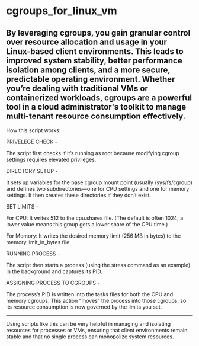 # cgroups_for_linux_vm
By leveraging cgroups, you gain granular control over resource allocation and usage in your Linux-based client environments. This leads to improved system stability, better performance isolation among clients, and a more secure, predictable operating environment. Whether you’re dealing with traditional VMs or containerized workloads, cgroups are a powerful tool in a cloud administrator's toolkit to manage multi-tenant resource consumption effectively.
-------

How this script works:

PRIVELEGE CHECK - 

The script first checks if it’s running as root because modifying cgroup settings requires elevated privileges.

DIRECTORY SETUP - 

It sets up variables for the base cgroup mount point (usually /sys/fs/cgroup) and defines two subdirectories—one for CPU settings and one for memory settings. It then creates these directories if they don’t exist.

SET LIMITS - 

For CPU: It writes 512 to the cpu.shares file. (The default is often 1024; a lower value means this group gets a lower share of the CPU time.)

For Memory: It writes the desired memory limit (256 MB in bytes) to the memory.limit_in_bytes file.

RUNNING PROCESS - 

The script then starts a process (using the stress command as an example) in the background and captures its PID.

ASSIGNING PROCESS TO CGROUPS - 

The process’s PID is written into the tasks files for both the CPU and memory cgroups. This action “moves” the process into those cgroups, so its resource consumption is now governed by the limits you set.

-------
Using scripts like this can be very helpful in managing and isolating resources for processes or VMs, ensuring that client environments remain stable and that no single process can monopolize system resources.
